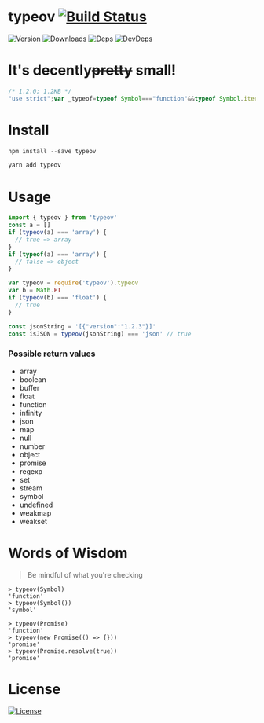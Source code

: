 # typeov [![Build Status][travis-image]][travis-url]
[![Version][npm-version-image]][npm-version-url] [![Downloads][npm-downloads-image]][npm-downloads-url] [![Deps][npm-deps-image]][npm-deps-url] [![DevDeps][npm-devdeps-image]][npm-devdeps-url]

# It's decently~~pretty~~ small!
```js
/* 1.2.0; 1.2KB */
"use strict";var _typeof=typeof Symbol==="function"&&typeof Symbol.iterator==="symbol"?function(obj){return typeof obj}:function(obj){return obj&&typeof Symbol==="function"&&obj.constructor===Symbol?"symbol":typeof obj};exports.typeov=function typeov(input){var isArray=Array.isArray;var isNaN=Number.isNaN;var isSafeInteger=Number.isSafeInteger;var isFinite=Number.isFinite;var isPromise=function isPromise(obj){return Object.prototype.toString.call(obj)==="[object Promise]"};var isDate=function isDate(obj){return Object.prototype.toString.call(obj)==="[object Date]"};var isJSON=function isJSON(obj){try{return!!JSON.parse(obj)}catch(e){return false}};switch(typeof input==="undefined"?"undefined":_typeof(input)){case"string":if(isJSON(input))return"json";return"string";case"object":if(input===null)return"null";if(isPromise(input))return"promise";if(isDate(input))return"date";if(isArray(input))return"array";return"object";case"number":if(isNaN(input))return"nan";if(isSafeInteger(input))return"number";if(isFinite(input))return"float";return"infinity";case"undefined":return"undefined";case"function":return"function";case"boolean":return"boolean";case"symbol":return"symbol";default:return undefined}};
```

# Install
```js
npm install --save typeov
```

```js
yarn add typeov
```

# Usage
```js
import { typeov } from 'typeov'
const a = []
if (typeov(a) === 'array') {
  // true => array
}
if (typeof(a) === 'array') {
  // false => object
}
```

```js
var typeov = require('typeov').typeov
var b = Math.PI
if (typeov(b) === 'float') {
  // true
}
```

```js
const jsonString = '[{"version":"1.2.3"}]'
const isJSON = typeov(jsonString) === 'json' // true
```

### Possible return values
- array
- boolean
- buffer
- float
- function
- infinity
- json
- map
- null
- number
- object
- promise
- regexp
- set
- stream
- symbol
- undefined
- weakmap
- weakset

# Words of Wisdom

> Be mindful of what you're checking

```node
> typeov(Symbol)
'function'
> typeov(Symbol())
'symbol'
```

```node
> typeov(Promise)
'function'
> typeov(new Promise(() => {}))
'promise'
> typeov(Promise.resolve(true))
'promise'
```

# License
[![License][npm-license-image]][npm-license-url]

[npm-version-url]: https://www.npmjs.com/package/typeov
[npm-version-image]: https://img.shields.io/npm/v/typeov.svg
[npm-license-url]: https://github.com/moimikey/typeov/blob/master/LICENSE
[npm-license-image]: https://img.shields.io/npm/l/typeov.svg
[npm-downloads-url]: https://www.npmjs.com/package/typeov
[npm-downloads-image]: https://img.shields.io/npm/dm/typeov.svg
[npm-deps-url]: https://david-dm.org/moimikey/typeov
[npm-deps-image]: https://img.shields.io/david/moimikey/typeov.svg
[npm-devdeps-url]: https://david-dm.org/moimikey/typeov
[npm-devdeps-image]: https://img.shields.io/david/dev/moimikey/typeov.svg
[travis-url]: https://travis-ci.org/moimikey/typeov
[travis-image]: https://travis-ci.org/moimikey/typeov.svg?branch=master
